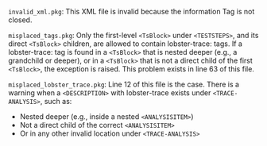 `invalid_xml.pkg`: This XML file is invalid because the information Tag is not closed.

`misplaced_tags.pkg`: Only the first-level `<TsBlock>` under `<TESTSTEPS>`, and its direct `<TsBlock>` children, are allowed to contain lobster-trace: tags.
If a lobster-trace: tag is found in a `<TsBlock>` that is nested deeper (e.g., a grandchild or deeper), or in a `<TsBlock>` that is not a direct child of the first `<TsBlock>`, the exception is raised. This problem exists in line 63 of this file.

`misplaced_lobster_trace.pkg`: Line 12 of this file is the case.
There is a warning when a `<DESCRIPTION>` with lobster-trace exists under `<TRACE-ANALYSIS>`, such as:

- Nested deeper (e.g., inside a nested `<ANALYSISITEM>`)
- Not a direct child of the correct `<ANALYSISITEM>`
- Or in any other invalid location under `<TRACE-ANALYSIS>`

